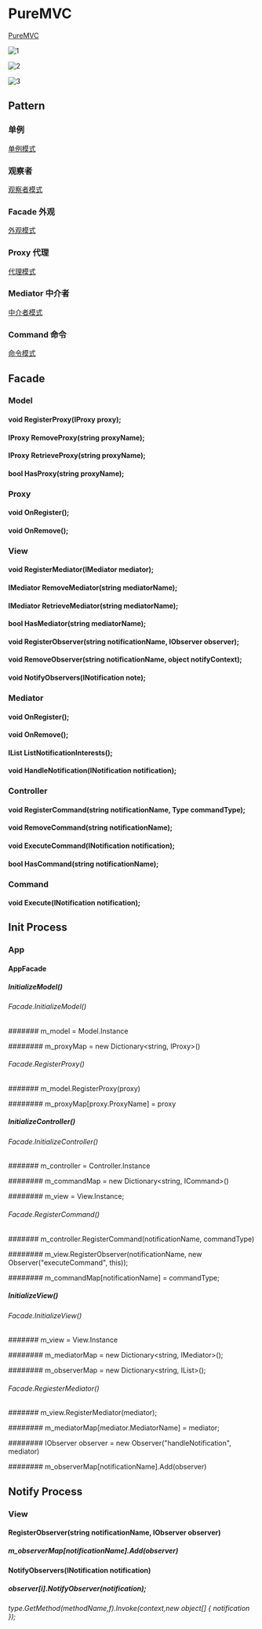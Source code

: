 # PureMVC

[PureMVC](https://www.gameres.com/822910.html)

![1](img/2020-08-24-13-33-15.png)

![2](img/2020-08-24-13-37-46.png)

![3](img/2020-08-24-14-49-51.png)

## Pattern

### 单例

[单例模式](https://www.runoob.com/design-pattern/singleton-pattern.html)

### 观察者

[观察者模式](https://www.runoob.com/design-pattern/observer-pattern.html)

### Facade 外观

[外观模式](https://www.runoob.com/design-pattern/facade-pattern.html)

### Proxy 代理

[代理模式](https://www.runoob.com/design-pattern/proxy-pattern.html)

### Mediator 中介者

[中介者模式](https://www.runoob.com/design-pattern/mediator-pattern.html)

### Command 命令

[命令模式](https://www.runoob.com/design-pattern/command-pattern.html)

## Facade

### Model

#### void RegisterProxy(IProxy proxy);

#### IProxy RemoveProxy(string proxyName);

#### IProxy RetrieveProxy(string proxyName);

#### bool HasProxy(string proxyName);

### Proxy

#### void OnRegister();

#### void OnRemove();

### View

#### void RegisterMediator(IMediator mediator);

#### IMediator RemoveMediator(string mediatorName);

#### IMediator RetrieveMediator(string mediatorName);

#### bool HasMediator(string mediatorName);

#### void RegisterObserver(string notificationName, IObserver observer);

#### void RemoveObserver(string notificationName, object notifyContext);

#### void NotifyObservers(INotification note);

### Mediator

#### void OnRegister();

#### void OnRemove();

#### IList<string> ListNotificationInterests();

#### void HandleNotification(INotification notification);

### Controller

#### void RegisterCommand(string notificationName, Type commandType);

#### void RemoveCommand(string notificationName);

#### void ExecuteCommand(INotification notification);

#### bool HasCommand(string notificationName);

### Command

#### void Execute(INotification notification);

## Init Process

### App

#### AppFacade

##### InitializeModel()

###### Facade.InitializeModel()

####### m_model = Model.Instance

######## m_proxyMap = new Dictionary<string, IProxy>()

###### Facade.RegisterProxy()

####### m_model.RegisterProxy(proxy)

######## m_proxyMap[proxy.ProxyName] = proxy

##### InitializeController()

###### Facade.InitializeController()

####### m_controller = Controller.Instance

######## m_commandMap = new Dictionary<string, ICommand>()

######## m_view = View.Instance;

###### Facade.RegisterCommand()

####### m_controller.RegisterCommand(notificationName, commandType)

######## m_view.RegisterObserver(notificationName, new Observer("executeCommand", this));

######## m_commandMap[notificationName] = commandType;

##### InitializeView()

###### Facade.InitializeView()

####### m_view = View.Instance

######## m_mediatorMap = new Dictionary<string, IMediator>();

######## m_observerMap = new Dictionary<string, IList<IObserver>>();

###### Facade.RegiesterMediator()

####### m_view.RegisterMediator(mediator);

######## m_mediatorMap[mediator.MediatorName] = mediator;

######## IObserver observer = new Observer("handleNotification", mediator)

######## m_observerMap[notificationName].Add(observer)

## Notify Process

### View

#### RegisterObserver(string notificationName, IObserver observer)

##### m_observerMap[notificationName].Add(observer)

#### NotifyObservers(INotification notification)

##### observer[i].NotifyObserver(notification);

###### type.GetMethod(methodName,f).Invoke(context,new object[] { notification });
